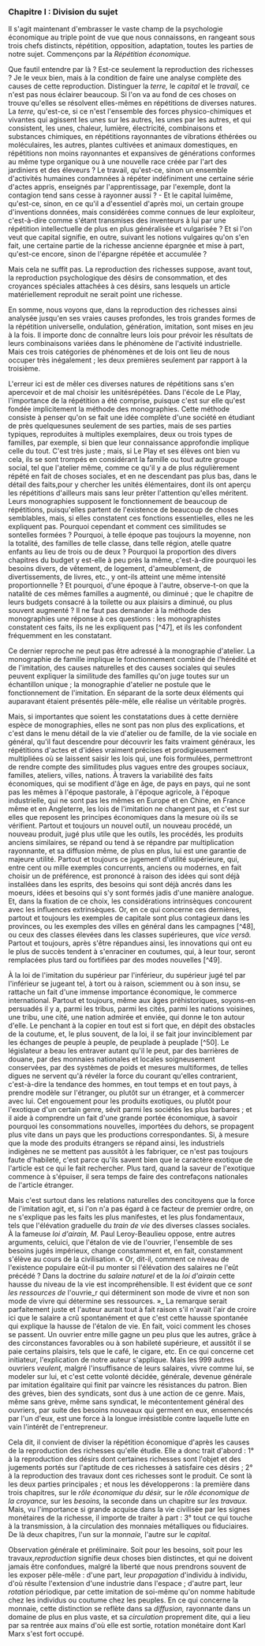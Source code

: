 ### Chapitre I : Division du sujet

Il s'agit maintenant d'embrasser le vaste champ de la psychologie économique au triple point de vue que nous connaissons, en rangeant sous trois chefs distincts, répétition, opposition, adaptation, toutes les parties de notre sujet. Commençons par la _Répétition économique._

Que fautil entendre par là ? Est-ce seulement la reproduction des richesses ? Je le veux bien, mais à la condition de faire une analyse complète des causes de cette reproduction. Distinguer la _terre,_ le _capital_ et le _travail,_ ce n'est pas nous éclairer beaucoup. Si l'on va au fond de ces choses on trouve qu'elles se résolvent elles-mêmes en répétitions de diverses natures. La _terre,_ qu'est-ce, si ce n'est l'ensemble des forces physico-chimiques et vivantes qui agissent les unes sur les autres, les unes par les autres, et qui consistent, les unes, chaleur, lumière, électricité, combinaisons et substances chimiques, en répétitions rayonnantes de vibrations éthérées ou moléculaires, les autres, plantes cultivées et animaux domestiques, en répétitions non moins rayonnantes et expansives de générations conformes au même type organique ou à une nouvelle race créée par l'art des jardiniers et des éleveurs ? Le travail, qu'est-ce, sinon un ensemble d'activités humaines condamnées à répéter indéfiniment une certaine série d'actes appris, enseignés par l'apprentissage, par l'exemple, dont la contagion tend sans cesse à rayonner aussi ? - Et le capital luimême, qu'est-ce, sinon, en ce qu'il a d'essentiel d'après moi, un certain groupe d'inventions données, mais considérées comme connues de leur exploiteur, c'est-à-dire comme s'étant transmises des inventeurs à lui par une répétition intellectuelle de plus en plus généralisée et vulgarisée ? Et si l'on veut que capital signifie, en outre, suivant les notions vulgaires qu'on s'en fait, une certaine partie de la richesse ancienne épargnée et mise à part, qu'est-ce encore, sinon de l'épargne répétée et accumulée ?

Mais cela ne suffit pas. La reproduction des richesses suppose, avant tout, la reproduction psychologique des désirs de consommation, et des croyances spéciales attachées à ces désirs, sans lesquels un article matériellement reproduit ne serait point une richesse.

En somme, nous voyons que, dans la reproduction des richesses ainsi analysée jusqu'en ses vraies causes profondes, les trois grandes formes de la répétition universelle, ondulation, génération, imitation, sont mises en jeu à la fois. Il importe donc de connaître leurs lois pour prévoir les résultats de leurs combinaisons variées dans le phénomène de l'activité industrielle. Mais ces trois catégories de phénomènes et de lois ont lieu de nous occuper très inégalement ; les deux premières seulement par rapport à la troisième.

L'erreur ici est de mêler ces diverses natures de répétitions sans s'en apercevoir et de mal choisir les unitésrépétées. Dans l'école de Le Play, l'importance de la répétition a été comprise, puisque c'est sur elle qu'est fondée implicitement la méthode des monographies. Cette méthode consiste à penser qu'on se fait une idée complète d'une société en étudiant de près quelquesunes seulement de ses parties, mais de ses parties typiques, reproduites à multiples exemplaires, deux ou trois types de familles, par exemple, si bien que leur connaissance approfondie implique celle du tout. C'est très juste ; mais, si Le Play et ses élèves ont bien vu cela, ils se sont trompés en considérant la famille ou tout autre groupe social, tel que l'atelier même, comme ce qu'il y a de plus régulièrement répété en fait de choses sociales, et en ne descendant pas plus bas, dans le détail des faits,pour y chercher les unités élémentaires, dont ils ont aperçu les répétitions d'ailleurs mais sans leur prêter l'attention qu'elles méritent. Leurs monographies supposent le fonctionnement de beaucoup de répétitions, puisqu'elles partent de l'existence de beaucoup de choses semblables, mais, si elles constatent ces fonctions essentielles, elles ne les expliquent pas. Pourquoi cependant et comment ces similitudes se sontelles formées ? Pourquoi, à telle époque pas toujours la moyenne, non la totalité, des familles de telle classe, dans telle région, atelle quatre enfants au lieu de trois ou de deux ? Pourquoi la proportion des divers chapitres du budget y est-elle à peu près la même, c'est-à-dire pourquoi les besoins divers, de vêtement, de logement, d'ameublement, de divertissements, de livres, etc., y ont-ils atteint une même intensité proportionnelle ? Et pourquoi, d'une époque à l'autre, observe-t-on que la natalité de ces mêmes familles a augmenté, ou diminué ; que le chapitre de leurs budgets consacré à la toilette ou aux plaisirs a diminué, ou plus souvent augmenté ? Il ne faut pas demander à la méthode des monographies une réponse à ces questions : les monographistes constatent ces faits, ils ne les expliquent pas [^47], et ils les confondent fréquemment en les constatant.

Ce dernier reproche ne peut pas être adressé à la monographie d'atelier. La monographie de famille implique le fonctionnement combiné de l'hérédité et de l'imitation, des causes naturelles et des causes sociales qui seules peuvent expliquer la similitude des familles qu'on juge toutes sur un échantillon unique ; la monographie d'atelier ne postule que le fonctionnement de l'imitation. En séparant de la sorte deux éléments qui auparavant étaient présentés pêle-mêle, elle réalise un véritable progrès.

Mais, si importantes que soient les constatations dues à cette dernière espèce de monographies, elles ne sont pas non plus des explications, et c'est dans le menu détail de la vie d'atelier ou de famille, de la vie sociale en général, qu'il faut descendre pour découvrir les faits vraiment généraux, les répétitions d'actes et d'idées vraiment précises et prodigieusement multipliées où se laissent saisir les lois qui, une fois formulées, permettront de rendre compte des similitudes plus vagues entre des groupes sociaux, familles, ateliers, villes, nations. À travers la variabilité des faits économiques, qui se modifient d'âge en âge, de pays en pays, qui ne sont pas les mêmes à l'époque pastorale, à l'époque agricole, à l'époque industrielle, qui ne sont pas les mêmes en Europe et en Chine, en France même et en Angleterre, les lois de l'imitation ne changent pas, et c'est sur elles que reposent les principes économiques dans la mesure où ils se vérifient. Partout et toujours un nouvel outil, un nouveau procédé, un nouveau produit, jugé plus utile que les outils, les procédés, les produits anciens similaires, se répand ou tend à se répandre par multiplication rayonnante, et sa diffusion même, de plus en plus, lui est une garantie de majeure utilité. Partout et toujours ce jugement d'utilité supérieure, qui, entre cent ou mille exemples concurrents, anciens ou modernes, en fait choisir un de préférence, est prononcé à raison des idées qui sont déjà installées dans les esprits, des besoins qui sont déjà ancrés dans les moeurs, idées et besoins qui s'y sont formés jadis d'une manière analogue. Et, dans la fixation de ce choix, les considérations intrinsèques concourent avec les influences extrinsèques. Or, en ce qui concerne ces dernières, partout et toujours les exemples de capitale sont plus contagieux dans les provinces, ou les exemples des villes en général dans les campagnes [^48], ou ceux des classes élevées dans les classes supérieures, que _vice versâ._ Partout et toujours, après s'être répandues ainsi, les innovations qui ont eu le plus de succès tendent à s'enraciner en coutumes, qui, à leur tour, seront remplacées plus tard ou fortifiées par des modes nouvelles [^49].

À la loi de l'imitation du supérieur par l'inférieur, du supérieur jugé tel par l'inférieur se jugeant tel, à tort ou à raison, sciemment ou à son insu, se rattache un fait d'une immense importance économique, le commerce international. Partout et toujours, même aux âges préhistoriques, soyons-en persuadés il y a, parmi les tribus, parmi les cités, parmi les nations voisines, une tribu, une cité, une nation admirée et enviée, qui donne le ton autour d'elle. Le penchant à la copier en tout est si fort que, en dépit des obstacles de la coutume, et, le plus souvent, de la loi, il se fait jour invinciblement par les échanges de peuple à peuple, de peuplade à peuplade [^50]. Le législateur a beau les entraver autant qu'il le peut, par des barrières de douane, par des monnaies nationales et locales soigneusement conservées, par des systèmes de poids et mesures multiformes, de telles digues ne servent qu'à révéler la force du courant qu'elles contrarient, c'est-à-dire la tendance des hommes, en tout temps et en tout pays, à prendre modèle sur l'étranger, ou plutôt sur un étranger, et à commercer avec lui. Cet engouement pour les produits exotiques, ou plutôt pour l'exotique d'un certain genre, sévit parmi les sociétés les plus barbares ; et il aide à comprendre un fait d'une grande portée économique, à savoir pourquoi les consommations nouvelles, importées du dehors, se propagent plus vite dans un pays que les productions correspondantes. Si, à mesure que la mode des produits étrangers se répand ainsi, les industriels indigènes ne se mettent pas aussitôt à les fabriquer, ce n'est pas toujours faute d'habileté, c'est parce qu'ils savent bien que le caractère exotique de l'article est ce qui le fait rechercher. Plus tard, quand la saveur de l'exotique commence à s'épuiser, il sera temps de faire des contrefaçons nationales de l'article étranger.

Mais c'est surtout dans les relations naturelles des concitoyens que la force de l'imitation agit, et, si l'on n'a pas égard à ce facteur de premier ordre, on ne s'explique pas les faits les plus manifestes, et les plus fondamentaux, tels que l'élévation graduelle du _train de vie_ des diverses classes sociales. À la fameuse _loi d'airain, M._ Paul Leroy-Beaulieu oppose, entre autres arguments, celuici, que l'étalon de vie de l'ouvrier, l'ensemble de ses besoins jugés impérieux, change constamment et, en fait, constamment s'élève au cours de la civilisation. « Or, dit-il, comment ce niveau de l'existence populaire eût-il pu monter si l'élévation des salaires ne l'eût précédé ? Dans la doctrine du _salaire naturel_ et de la _loi d'airain_ cette hausse du niveau de la vie est incompréhensible. Il est évident que ce _sont les ressources de_ l'ouvrie_r qui déterminent son mode de vivre et non son mode de vivre qui détermine ses ressources. »_ La remarque serait parfaitement juste et l'auteur aurait tout à fait raison s'il n'avait l'air de croire ici que le salaire a crû spontanément et que c'est cette hausse spontanée qui explique la hausse de l'étalon de vie. En fait, voici comment les choses se passent. Un ouvrier entre mille gagne un peu plus que les autres, grâce à des circonstances favorables ou à son habileté supérieure, et aussitôt il se paie certains plaisirs, tels que le café, le cigare, etc. En ce qui concerne cet initiateur, l'explication de notre auteur s'applique. Mais les 999 autres ouvriers _veulent,_ malgré l'insuffisance de leurs salaires, vivre comme lui, se modeler sur lui, et c'est cette volonté décidée, générale, devenue générale par imitation égalitaire qui finit par vaincre les résistances du patron. Bien des grèves, bien des syndicats, sont dus à une action de ce genre. Mais, même sans grève, même sans syndicat, le mécontentement général des ouvriers, par suite des besoins nouveaux qui germent en eux, ensemencés par l'un d'eux, est une force à la longue irrésistible contre laquelle lutte en vain l'intérêt de l'entrepreneur.

Cela dit, il convient de diviser la répétition économique d'après les causes de la reproduction des richesses qu'elle étudie. Elle a donc trait d'abord : 1° à la reproduction des désirs dont certaines richesses sont l'objet et des jugements portés sur l'aptitude de ces richesses à satisfaire ces désirs ; 2° à la reproduction des travaux dont ces richesses sont le produit. Ce sont là les deux parties principales ; et nous les développerons : la première dans trois chapitres, sur le _rôle économique du désir,_ sur le _rôle économique de la croyance,_ sur les _besoins,_ la seconde dans un chapitre sur _les travaux._ Mais, vu l'importance si grande acquise dans la vie civilisée par les signes monétaires de la richesse, il importe de traiter à part : 3° tout ce qui touche à la transmission, à la circulation des monnaies métalliques ou fiduciaires. De là deux chapitres, l'un sur la _monnaie,_ l'autre sur le _capital._

Observation générale et préliminaire. Soit pour les besoins, soit pour les travaux,_reproduction_ signifie deux choses bien distinctes, et qui ne doivent jamais être confondues, malgré la liberté que nous prendrons souvent de les exposer pêle-mêle : d'une part, leur _propagation_ d'individu à individu, d'où résulte l'extension d'une industrie dans l'espace ; d'autre part, leur _rotation_ périodique, par cette imitation de soi-même qu'on nomme habitude chez les individus ou coutume chez les peuples. En ce qui concerne la monnaie, cette distinction se reflète dans sa _diffusion,_ rayonnante dans un domaine de plus en plus vaste, et sa _circulation_ proprement dite, qui a lieu par sa rentrée aux mains d'où elle est sortie, rotation monétaire dont Karl Marx s'est fort occupé.
